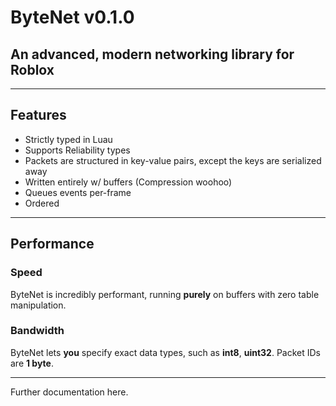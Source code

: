 # ByteNet v0.1.0

## An advanced, modern networking library for Roblox

---

## Features
- Strictly typed in Luau
- Supports Reliability types
- Packets are structured in key-value pairs, except the keys are serialized away
- Written entirely w/ buffers (Compression woohoo)
- Queues events per-frame
- Ordered

---

## Performance

### **Speed**

ByteNet is incredibly performant, running **purely** on buffers with zero table manipulation.

### **Bandwidth**

ByteNet lets **you** specify exact data types, such as **int8**, **uint32**. Packet IDs are **1 byte**.

---
Further documentation here.
